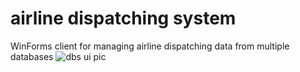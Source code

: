 # airline dispatching system

WinForms client for managing airline dispatching data from multiple databases
![dbs ui pic](https://sun9-70.userapi.com/c851320/v851320240/1b9256/o2SAmEqNTqs.jpg)
